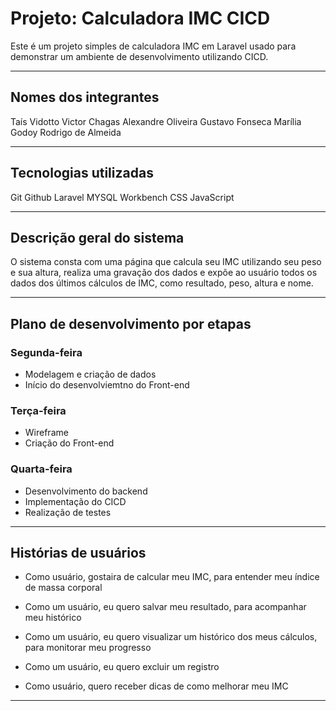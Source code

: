 # Projeto: Calculadora IMC CICD

Este é um projeto simples de calculadora IMC em Laravel usado para demonstrar um ambiente de desenvolvimento utilizando CICD.
 
---

## Nomes dos integrantes

Taís Vidotto
Victor Chagas
Alexandre Oliveira
Gustavo Fonseca
Marília Godoy
Rodrigo de Almeida

---

## Tecnologias utilizadas

Git
Github
Laravel
MYSQL Workbench
CSS
JavaScript

---

## Descrição geral do sistema

O sistema consta com uma página que calcula seu IMC utilizando seu peso e sua altura, realiza uma gravação dos dados e expõe ao usuário todos os dados dos últimos cálculos de IMC, como resultado, peso, altura e nome.

---

## Plano de desenvolvimento por etapas

### Segunda-feira

 - Modelagem e criação de dados
 - Início do desenvolviemtno do Front-end

### Terça-feira

 - Wireframe
 - Criação do Front-end

### Quarta-feira

 - Desenvolvimento do backend
 - Implementação do CICD
 - Realização de testes

---

## Histórias de usuários

 - Como usuário, gostaira de calcular meu IMC, para entender meu índice de massa corporal

 - Como um usuário, eu quero salvar meu resultado, para acompanhar meu histórico

 - Como um usuário, eu quero visualizar um histórico dos meus cálculos, para monitorar meu progresso

- Como um usuário, eu quero excluir um registro

- Como usuário, quero receber dicas de como melhorar meu IMC



---
